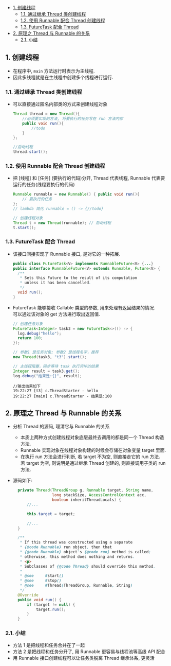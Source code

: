 <!-- TOC -->

- [1. 创建线程](#1-创建线程)
  - [1.1. 通过继承 Thread 类创建线程](#11-通过继承-thread-类创建线程)
  - [1.2. 使用 Runnable 配合 Thread 创建线程](#12-使用-runnable-配合-thread-创建线程)
  - [1.3. FutureTask 配合 Thread](#13-futuretask-配合-thread)
- [2. 原理之 Thread 与 Runnable 的关系](#2-原理之-thread-与-runnable-的关系)
  - [2.1. 小结](#21-小结)

<!-- /TOC -->

## 1. 创建线程
- 在程序中, `main` 方法运行时表示为主线程.  
- 因此多线程就是在主线程中创建多个线程进行运行.

### 1.1. 通过继承 Thread 类创建线程
- 可以直接通过匿名内部类的方式来创建线程对象
    ```java
    Thread thread = new Thread(){
        //必须要实现的方法, 将要执行的任务写在 run 方法内部
        public void run(){
            //todo
        }
    };

    //启动线程
    thread.start();
    ```

### 1.2. 使用 Runnable 配合 Thread 创建线程
- 把 [线程] 和 [任务] (要执行的代码)分开, Thread 代表线程, Runnable 代表要运行的任务(线程要执行的代码)
    ```java
    Runnable runnable = new Runnable() { public void run(){
        // 要执行的任务 
    };
    // lambda 简化 runnable = () -> {//todo}
    
    // 创建线程对象
    Thread t = new Thread(runnable); // 启动线程
    t.start();
    ```

### 1.3. FutureTask 配合 Thread
- 该接口间接实现了 Runnable 接口, 是对它的一种拓展.
  ```java
  public class FutureTask<V> implements RunnableFuture<V> {...}
  public interface RunnableFuture<V> extends Runnable, Future<V> {
    /**
     * Sets this Future to the result of its computation
     * unless it has been cancelled.
     */
    void run();
  }
  ```
- FutureTask 能够接收 Callable 类型的参数, 用来处理有返回结果的情况.  
  可以通过该对象的 get 方法进行取出返回值.
  ```java
  // 创建任务对象
  FutureTask<Integer> task3 = new FutureTask<>(() -> {
    log.debug("hello");
    return 100; 
  });

  // 参数1 是任务对象; 参数2 是线程名字，推荐 
  new Thread(task3, "t3").start();
  
  // 主线程阻塞，同步等待 task 执行完毕的结果 
  Integer result = task3.get(); 
  log.debug("结果是:{}", result);
  ```
  ```
  //输出结果如下
  19:22:27 [t3] c.ThreadStarter - hello 
  19:22:27 [main] c.ThreadStarter - 结果是:100
  ```

## 2. 原理之 Thread 与 Runnable 的关系 
- 分析 Thread 的源码, 理清它与 Runnable 的关系 
  - 本质上两种方式创建线程对象底层最终去调用的都是同一个 Thread 构造方法. 
  - Runnable 实现对象在线程对象构建的时候会存储在对象变量 target 里面.  
  - 在执行 run 方法会进行判断, 若 target 不为空, 则直接走它的 run 方法.  
    若 target 为空, 则说明是通过继承 Thread 创建的, 则直接调用子类的 run 方法.

- 源码如下:  
  ```java
    private Thread(ThreadGroup g, Runnable target, String name,
                   long stackSize, AccessControlContext acc,
                   boolean inheritThreadLocals) {
        //...

        this.target = target;
        
        //...
    }

    /**
     * If this thread was constructed using a separate
     * {@code Runnable} run object, then that
     * {@code Runnable} object's {@code run} method is called;
     * otherwise, this method does nothing and returns.
     * <p>
     * Subclasses of {@code Thread} should override this method.
     *
     * @see     #start()
     * @see     #stop()
     * @see     #Thread(ThreadGroup, Runnable, String)
     */
    @Override
    public void run() {
        if (target != null) {
            target.run();
        }
    }
    ```

### 2.1. 小结
- 方法 1 是把线程和任务合并在了一起
- 方法 2 是把线程和任务分开了, 用 Runnable 更容易与线程池等高级 API 配合   
- 用 Runnable 接口创建线程可以让任务类脱离 Thread 继承体系, 更灵活
